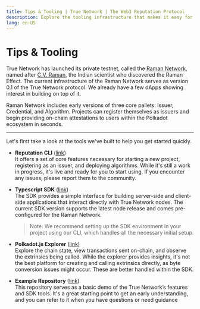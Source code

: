 ```yaml
---
title: Tips & Tooling | True Network | The Web3 Reputation Protocol
description: Explore the tooling infrastructure that makes it easy for you to build on top of True Network's On-Chain Attestation & Reputation.
lang: en-US
---
```


# Tips & Tooling

True Network has launched its private testnet, called the [Raman Network](https://raman.truenetwork.io), named after [C.V. Raman](https://en.wikipedia.org/wiki/C._V._Raman), the Indian scientist who discovered the Raman Effect. The current infrastructure of the Raman Network serves as version 0.1 of the True Network protocol. We already have a few dApps showing interest in building on top of it.

Raman Network includes early versions of three core pallets: Issuer, Credential, and Algorithm. Projects can register themselves as issuers and begin providing on-chain attestations to users within the Polkadot ecosystem in seconds.

---

Let's first take a look at the tools we've built to help you get started quickly.

- **Reputation CLI** ([link](https://www.npmjs.com/package/reputation-cli))<br/>
It offers a set of core features necessary for starting a new project, registering as an issuer, and deploying algorithms. While it's still a work in progress, it's live and ready for you to start using. If you encounter any issues, please report them to the community.


- **Typescript SDK** ([link](https://www.npmjs.com/package/@truenetworkio/sdk))<br/>
The SDK provides a simple interface for building server-side and client-side applications that interact directly with True Network nodes. The current SDK version supports the latest node release and comes pre-configured for the Raman Network.
  > Note: We recommend setting up the SDK environment in your project using our CLI, which handles all the necessary initial setup.


- **Polkadot.js Explorer** ([link](https://truenetwork.io/explorer/raman))<br/>
Explore the chain state, view transactions sent on-chain, and observe the extrinsics being called. While the explorer provides insights, it's not the best platform for creating and calling extrinsics directly, as byte conversion issues might occur. These are better handled within the SDK.

- **Example Repository** ([link](https://github.com/TrueNetworkIO/true-example))<br/>
This repository serves as a basic demo of the True Network’s features and SDK tools. It's a great starting point to get an early understanding, and you can refer to it when you have questions or need guidance